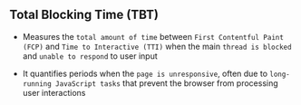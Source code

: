 ## Total Blocking Time (TBT)

- Measures the `total amount of time` between `First Contentful Paint (FCP)` and `Time to Interactive (TTI)` when the main `thread is blocked` and `unable to respond` to user input

- It quantifies periods when the `page is unresponsive`, often due to `long-running JavaScript tasks` that prevent the browser from processing user interactions
